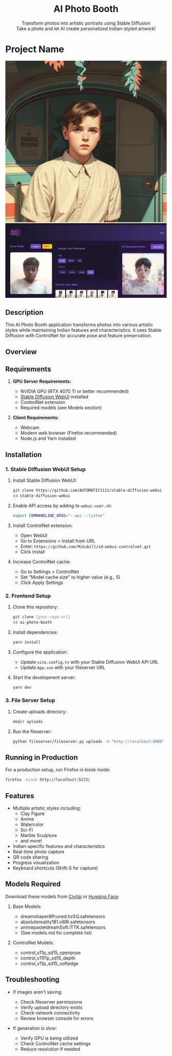 <h1 align="center">AI Photo Booth</h1>
<p align="center">
    Transform photos into artistic portraits using Stable Diffusion<br>
    Take a photo and let AI create personalized Indian-styled artwork!
</p>

# Project Name

<div align="center">
  <img src="example.gif" alt="Example Usage" width="600"/>
  <br/>
  <img src="preview.png" alt="Preview of Styles" width="600"/>
</div>

## Description

This AI Photo Booth application transforms photos into various artistic styles while maintaining Indian features and characteristics. It uses Stable Diffusion with ControlNet for accurate pose and feature preservation.

## Overview

## Requirements

1. **GPU Server Requirements:**
   - NVIDIA GPU (RTX 4070 Ti or better recommended)
   - [Stable Diffusion WebUI](https://github.com/AUTOMATIC1111/stable-diffusion-webui) installed
   - ControlNet extension
   - Required models (see Models section)

2. **Client Requirements:**
   - Webcam
   - Modern web browser (Firefox recommended)
   - Node.js and Yarn installed

## Installation

### 1. Stable Diffusion WebUI Setup

1. Install Stable Diffusion WebUI:
   ```bash
   git clone https://github.com/AUTOMATIC1111/stable-diffusion-webui
   cd stable-diffusion-webui
   ```

2. Enable API access by adding to `webui-user.sh`:
   ```bash
   export COMMANDLINE_ARGS="--api --listen"
   ```

3. Install ControlNet extension:
   - Open WebUI
   - Go to Extensions > Install from URL
   - Enter: `https://github.com/Mikubill/sd-webui-controlnet.git`
   - Click Install

4. Increase ControlNet cache:
   - Go to Settings > ControlNet
   - Set "Model cache size" to higher value (e.g., 5)
   - Click Apply Settings

### 2. Frontend Setup

1. Clone this repository:
   ```bash
   git clone [your-repo-url]
   cd ai-photo-booth
   ```

2. Install dependencies:
   ```bash
   yarn install
   ```

3. Configure the application:
   - Update `vite.config.ts` with your Stable Diffusion WebUI API URL
   - Update `App.vue` with your fileserver URL

4. Start the development server:
   ```bash
   yarn dev
   ```

### 3. File Server Setup

1. Create uploads directory:
   ```bash
   mkdir uploads
   ```

2. Run the fileserver:
   ```bash
   python fileserver/fileserver.py uploads -H "http://localhost:8000"
   ```

## Running in Production

For a production setup, run Firefox in kiosk mode:
```bash
firefox -kiosk http://localhost:5173/
```

## Features

- Multiple artistic styles including:
  - Clay Figure
  - Anime
  - Watercolor
  - Sci-Fi
  - Marble Sculpture
  - and more!
- Indian-specific features and characteristics
- Real-time photo capture
- QR code sharing
- Progress visualization
- Keyboard shortcuts (Shift-S for capture)

## Models Required

Download these models from [Civitai](https://civitai.com/) or [Hugging Face](https://huggingface.co/):

1. Base Models:
   - dreamshaper8Pruned.hz5Q.safetensors
   - absolutereality181.n8IR.safetensors
   - animepasteldreamSoft.lTTK.safetensors
   - (See models.md for complete list)

2. ControlNet Models:
   - control_v11p_sd15_openpose
   - control_v11f1p_sd15_depth
   - control_v11p_sd15_softedge

## Troubleshooting

- If images aren't saving:
  - Check fileserver permissions
  - Verify upload directory exists
  - Check network connectivity
  - Review browser console for errors

- If generation is slow:
  - Verify GPU is being utilized
  - Check ControlNet cache settings
  - Reduce resolution if needed

